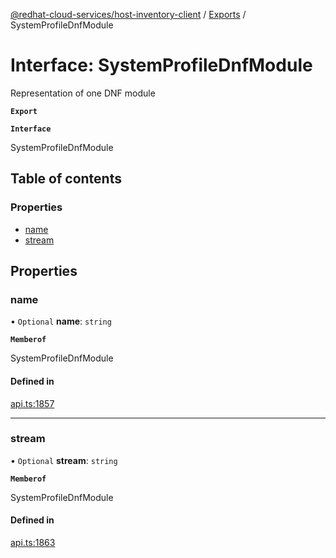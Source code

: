 [@redhat-cloud-services/host-inventory-client](../README.md) / [Exports](../modules.md) / SystemProfileDnfModule

# Interface: SystemProfileDnfModule

Representation of one DNF module

**`Export`**

**`Interface`**

SystemProfileDnfModule

## Table of contents

### Properties

- [name](SystemProfileDnfModule.md#name)
- [stream](SystemProfileDnfModule.md#stream)

## Properties

### name

• `Optional` **name**: `string`

**`Memberof`**

SystemProfileDnfModule

#### Defined in

[api.ts:1857](https://github.com/RedHatInsights/javascript-clients/blob/master/packages/host-inventory/api.ts#L1857)

___

### stream

• `Optional` **stream**: `string`

**`Memberof`**

SystemProfileDnfModule

#### Defined in

[api.ts:1863](https://github.com/RedHatInsights/javascript-clients/blob/master/packages/host-inventory/api.ts#L1863)
